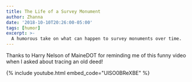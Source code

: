 ```yaml
---
title: The Life of a Survey Monument
author: Zhanna
date: '2018-10-10T20:26:00-05:00'
tags: [humor]
excerpt: >-
  A humorous take on what can happen to survey monuments over time.
---
```


Thanks to Harry Nelson of MaineDOT for reminding me of this funny video when I asked about tracing an old deed!

{% include youtube.html embed_code="UlSO0BReXBE" %}

